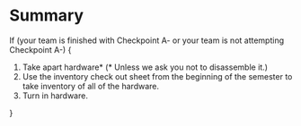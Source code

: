 



# Summary

If (your team is finished with Checkpoint A- or your team is not attempting Checkpoint A-) {
  1. Take apart hardware* (\* Unless we ask you not to disassemble it.)
  3. Use the inventory check out sheet from the beginning of the semester to take inventory of all of the hardware.
  4. Turn in hardware.
  
  }
